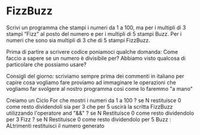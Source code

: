 FizzBuzz
===

Scrivi un programma che stampi i numeri da 1 a 100,
ma per i multipli di 3 stampi “Fizz” al posto del numero e per i multipli di 5 stampi Buzz.
Per i numeri che sono sia multipli di 3 che di 5 stampi FizzBuzz.

Prima di partire a scrivere codice poniamoci qualche domanda:
Come faccio a sapere se un numero è divisibile per?
Abbiamo visto qualcosa di particolare che possiamo usare?

Consigli del giorno:
scriviamo sempre prima dei commenti in italiano per capire cosa vogliamo fare
proviamo ad immaginare le operazioni che vogliamo far svolgere al nostro programma così come lo faremmo "a mano"

Creiamo un Ciclo For che mostri i numeri da 1 a 100
? se N restituisce 0 come resto dividendoli sia per 3 che per 5 uscirà la scritta FizzBuzz utilizzando l'operatore and "&&"
? se N Restituisce 0 come resto dividendolo per 3 Fizz
? se N Restituisce 0 come resto dividendolo per 5 Buzz
: ALtrimenti restituisci il numero generato
